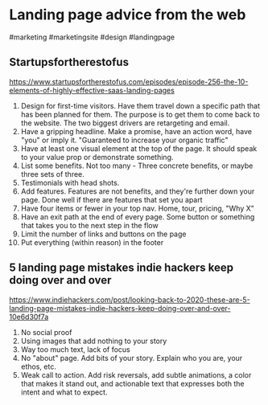 # Landing page advice from the web
#marketing #marketingsite #design #landingpage

## Startupsfortherestofus
https://www.startupsfortherestofus.com/episodes/episode-256-the-10-elements-of-highly-effective-saas-landing-pages

1. Design for first-time visitors. Have them travel down a specific path that has been planned for them. The purpose is to get them to come back to the website. The two biggest drivers are retargeting and email.
2. Have a gripping headline. Make a promise, have an action word, have "you" or imply it. "Guaranteed to increase your organic traffic"
3. Have at least one visual element at the top of the page. It should speak to your value prop or demonstrate something.
4. List some benefits. Not too many - Three concrete benefits, or maybe three sets of three.
5. Testimonials with head shots.
6. Add features. Features are not benefits, and they're further down your page. Done well if there are features that set you apart
7. Have four items or fewer in your top nav. Home, tour, pricing, "Why X"
8. Have an exit path at the end of every page. Some button or something that takes you to the next step in the flow
9. Limit the number of links and buttons on the page
10. Put everything (within reason) in the footer

## 5 landing page mistakes indie hackers keep doing over and over
https://www.indiehackers.com/post/looking-back-to-2020-these-are-5-landing-page-mistakes-indie-hackers-keep-doing-over-and-over-10e6d30f7a

1. No social proof
2. Using images that add nothing to your story
3. Way too much text, lack of focus
4. No "about" page. Add bits of your story. Explain who you are, your ethos, etc.
5. Weak call to action. Add risk reversals, add subtle animations, a color that makes it stand out, and actionable text that expresses both the intent and what to expect.